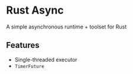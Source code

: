 # Rust Async

A simple asynchronous runtime + toolset for Rust

## Features

- Single-threaded executor
- `TimerFuture`
